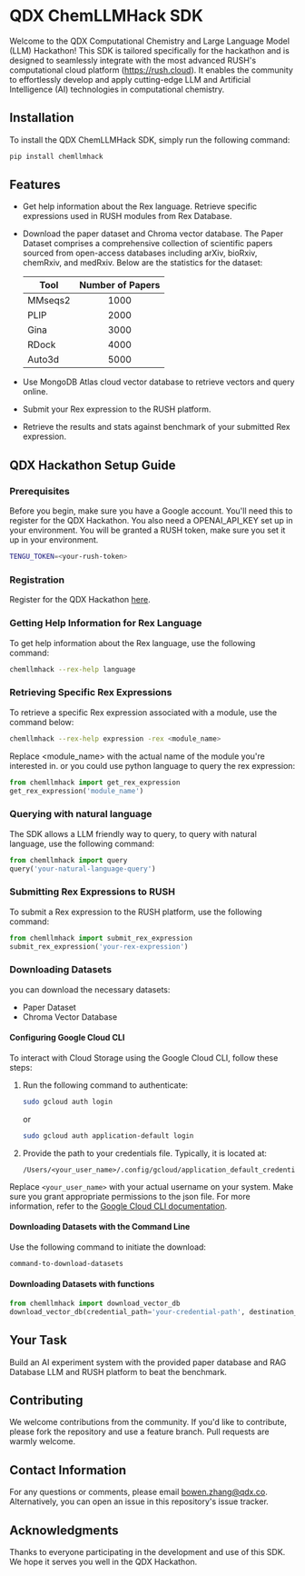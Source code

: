 # QDX ChemLLMHack SDK

Welcome to the QDX Computational Chemistry and Large Language Model (LLM) Hackathon! This SDK is tailored specifically for the hackathon and is designed to seamlessly integrate with the most advanced RUSH's computational cloud platform (https://rush.cloud). It enables the community to effortlessly develop and apply cutting-edge LLM and Artificial Intelligence (AI) technologies in computational chemistry.

## Installation

To install the QDX ChemLLMHack SDK, simply run the following command:

```bash
pip install chemllmhack
```

## Features

- Get help information about the Rex language.
Retrieve specific expressions used in RUSH modules from Rex Database.


- Download the paper dataset and Chroma vector database. The Paper Dataset comprises a comprehensive collection of scientific papers sourced from open-access databases including arXiv, bioRxiv, chemRxiv, and medRxiv. Below are the statistics for the dataset:

    | Tool    | Number of Papers |
    |---------|:----------------:|
    | MMseqs2 |       1000       |
    | PLIP    |       2000       |
    | Gina    |       3000       |
    | RDock   |       4000       |
    | Auto3d  |       5000       |


- Use MongoDB Atlas cloud vector database to retrieve vectors and query online.


- Submit your Rex expression to the RUSH platform.


- Retrieve the results and stats against benchmark of your submitted Rex expression.

## QDX Hackathon Setup Guide

### Prerequisites
Before you begin, make sure you have a Google account. You'll need this to register for the QDX Hackathon. You also need a OPENAI_API_KEY set up in your environment. You will be granted a RUSH token, make sure you set it up in your environment.
```bash
TENGU_TOKEN=<your-rush-token>
```

### Registration
Register for the QDX Hackathon [here](https://qdx-hackathon-registration-link.com).

### Getting Help Information for Rex Language
To get help information about the Rex language, use the following command:
```bash
chemllmhack --rex-help language
```

### Retrieving Specific Rex Expressions
To retrieve a specific Rex expression associated with a module, use the command below:
```bash
chemllmhack --rex-help expression -rex <module_name>
```
Replace <module_name> with the actual name of the module you're interested in.
or you could use python language to query the rex expression:
```python
from chemllmhack import get_rex_expression
get_rex_expression('module_name')
```

### Querying with natural language
The SDK allows a LLM friendly way to query, to query with natural language, use the following command:
```python
from chemllmhack import query
query('your-natural-language-query')
```

### Submitting Rex Expressions to RUSH
To submit a Rex expression to the RUSH platform, use the following command:
```python
from chemllmhack import submit_rex_expression
submit_rex_expression('your-rex-expression')
```

### Downloading Datasets
you can download the necessary datasets:

- Paper Dataset
- Chroma Vector Database


#### Configuring Google Cloud CLI
To interact with Cloud Storage using the Google Cloud CLI, follow these steps:

1. Run the following command to authenticate:
   ```bash
   sudo gcloud auth login
   ```
   or
   ```bash
   sudo gcloud auth application-default login
   ```
2. Provide the path to your credentials file. Typically, it is located at:
   ```
   /Users/<your_user_name>/.config/gcloud/application_default_credentials.json
   ```

Replace `<your_user_name>` with your actual username on your system. Make sure you grant appropriate permissions to the json file.
For more information, refer to the [Google Cloud CLI documentation](https://cloud.google.com/storage/docs/authentication?hl=en).

#### Downloading Datasets with the Command Line
Use the following command to initiate the download:
```bash
command-to-download-datasets
````

#### Downloading Datasets with functions
```python
from chemllmhack import download_vector_db
download_vector_db(credential_path='your-credential-path', destination_file_name='your-destination-file-name')
```

## Your Task
Build an AI experiment system with the provided paper database and RAG Database LLM and RUSH platform to beat the benchmark.

## Contributing
We welcome contributions from the community. If you'd like to contribute, please fork the repository and use a feature branch. Pull requests are warmly welcome.

## Contact Information
For any questions or comments, please email bowen.zhang@qdx.co. Alternatively, you can open an issue in this repository's issue tracker.

## Acknowledgments
Thanks to everyone participating in the development and use of this SDK. We hope it serves you well in the QDX Hackathon.